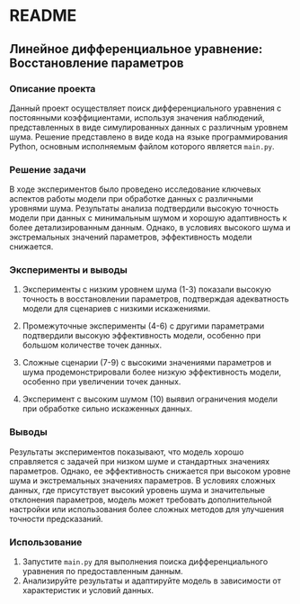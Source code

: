 # README

## Линейное дифференциальное уравнение: Восстановление параметров

### Описание проекта
Данный проект осуществляет поиск дифференциального уравнения с постоянными коэффициентами, используя значения наблюдений, представленных в виде симулированных данных с различным уровнем шума. Решение представлено в виде кода на языке программирования Python, основным исполняемым файлом которого является `main.py`.

### Решение задачи
В ходе экспериментов было проведено исследование ключевых аспектов работы модели при обработке данных с различными уровнями шума. Результаты анализа подтвердили высокую точность модели при данных с минимальным шумом и хорошую адаптивность к более детализированным данным. Однако, в условиях высокого шума и экстремальных значений параметров, эффективность модели снижается.

### Эксперименты и выводы
1. Эксперименты с низким уровнем шума (1-3) показали высокую точность в восстановлении параметров, подтверждая адекватность модели для сценариев с низкими искажениями.

2. Промежуточные эксперименты (4-6) с другими параметрами подтвердили высокую эффективность модели, особенно при большом количестве точек данных.

3. Сложные сценарии (7-9) с высокими значениями параметров и шума продемонстрировали более низкую эффективность модели, особенно при увеличении точек данных.

4. Эксперимент с высоким шумом (10) выявил ограничения модели при обработке сильно искаженных данных.

### Выводы
Результаты экспериментов показывают, что модель хорошо справляется с задачей при низком шуме и стандартных значениях параметров. Однако, ее эффективность снижается при высоком уровне шума и экстремальных значениях параметров. В условиях сложных данных, где присутствует высокий уровень шума и значительные отклонения параметров, модель может требовать дополнительной настройки или использования более сложных методов для улучшения точности предсказаний.

### Использование
1. Запустите `main.py` для выполнения поиска дифференциального уравнения по предоставленным данным.
2. Анализируйте результаты и адаптируйте модель в зависимости от характеристик и условий данных.


